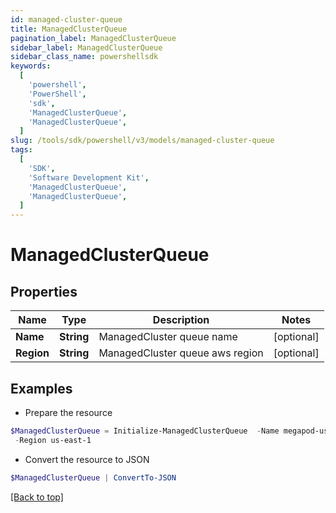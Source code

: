 ```yaml
---
id: managed-cluster-queue
title: ManagedClusterQueue
pagination_label: ManagedClusterQueue
sidebar_label: ManagedClusterQueue
sidebar_class_name: powershellsdk
keywords:
  [
    'powershell',
    'PowerShell',
    'sdk',
    'ManagedClusterQueue',
    'ManagedClusterQueue',
  ]
slug: /tools/sdk/powershell/v3/models/managed-cluster-queue
tags:
  [
    'SDK',
    'Software Development Kit',
    'ManagedClusterQueue',
    'ManagedClusterQueue',
  ]
---
```


# ManagedClusterQueue

## Properties

| Name       | Type       | Description                     | Notes      |
| ---------- | ---------- | ------------------------------- | ---------- |
| **Name**   | **String** | ManagedCluster queue name       | [optional] |
| **Region** | **String** | ManagedCluster queue aws region | [optional] |

## Examples

- Prepare the resource

```powershell
$ManagedClusterQueue = Initialize-ManagedClusterQueue  -Name megapod-useast1-denali-lwt-cluster-1533 `
 -Region us-east-1
```

- Convert the resource to JSON

```powershell
$ManagedClusterQueue | ConvertTo-JSON
```

[[Back to top]](#)
